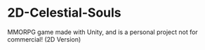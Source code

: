# 2D-Celestial-Souls
MMORPG game made with Unity, and is a personal project not for commercial! (2D Version)
